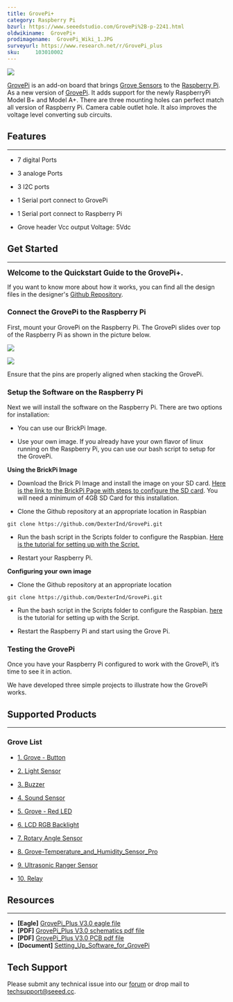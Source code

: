 ```yaml
---
title: GrovePi+
category: Raspberry Pi
bzurl: https://www.seeedstudio.com/GrovePi%2B-p-2241.html
oldwikiname:  GrovePi+
prodimagename:  GrovePi_Wiki_1.JPG
surveyurl: https://www.research.net/r/GrovePi_plus
sku:     103010002
---
```

![](https://github.com/SeeedDocument/GrovePi_Plus/raw/master/img/110060049%2010_02.jpg)

[GrovePi](http://www.dexterindustries.com/GrovePi/) is an add-on board that brings [Grove Sensors](/Grove_System "Grove System") to the [Raspberry Pi](http://www.seeedstudio.com/depot/s/Raspberry%2520Pi.html?search_in_description=0). As a new version of [GrovePi](http://www.seeedstudio.com/depot/GrovePi-p-1672.html).
It adds support for the newly RaspberryPi Model B+ and Model A+.
There are three mounting holes can perfect match all version of Raspberry Pi. Camera cable outlet hole.
It also improves the voltage level converting sub circuits.

##   Features
---
*   7 digital Ports

*   3 analoge Ports

*   3 I2C ports

*   1 Serial port connect to GrovePi

*   1 Serial port connect to Raspberry Pi

*   Grove header Vcc output Voltage: 5Vdc

##   Get Started
---
**<big>Welcome to the Quickstart Guide to the GrovePi+.</big>**

If you want to know more about how it works, you can find all the design files in the designer's [Github Repository](https://github.com/DexterInd/GrovePi).

###   Connect the GrovePi to the Raspberry Pi

First, mount your GrovePi on the Raspberry Pi.  The GrovePi slides over top of the Raspberry Pi as shown in the picture below.

![](https://github.com/SeeedDocument/GrovePi_Plus/raw/master/img/GrovePiPlus_wiki_3.jpg)

![](https://github.com/SeeedDocument/GrovePi_Plus/raw/master/img/GrovePi_Wiki_1.JPG)


Ensure that the pins are properly aligned when stacking the GrovePi.


###   Setup the Software on the Raspberry Pi

Next we will install the software on the Raspberry Pi. There are two options for installation:

*   You can use our BrickPi Image.

*   Use your own image.  If you already have your own flavor of linux running on the Raspberry Pi, you can use our bash script to setup for the GrovePi.

**Using the BrickPi Image**

*   Download the Brick Pi Image and install the image on your SD card. [Here is the link to the BrickPi Page with steps to configure the SD card](http://www.dexterindustries.com/BrickPi/getting-started/pi-prep/).  You will need a minimum of 4GB SD Card for this installation.

*   Clone the Github repository at an appropriate location in Raspbian

```
git clone https://github.com/DexterInd/GrovePi.git
```

*   Run the bash script in the Scripts folder to configure the Raspbian. [Here is the tutorial for setting up with the Script.](http://www.dexterindustries.com/GrovePi/get-started-with-the-grovepi/setting-software/)

*   Restart your Raspberry Pi.

**Configuring your own image**

*   Clone the Github repository at an appropriate location

```
git clone https://github.com/DexterInd/GrovePi.git
```

*   Run the bash script in the Scripts folder to configure the Raspbian. [here](http://www.dexterindustries.com/GrovePi/get-started-with-the-grovepi/setting-software/) is the tutorial for setting up with the Script.

*   Restart the Raspberry Pi and start using the Grove Pi.

###   Testing the GrovePi

Once you have your Raspberry Pi configured to work with the GrovePi, it’s time to see it in action.

We have developed three simple projects to illustrate how the GrovePi works.

##   Supported Products
---
###   Grove List

*   [1. Grove - Button ](/Grove-Button#With_Raspberry_Pi)

*   [2. Light Sensor](/Grove-Light_Sensor#With_Raspberry_Pi)

*   [3. Buzzer](/Grove-Buzzer#With_Raspberry_Pi)

*   [4. Sound Sensor ](/Grove-Sound_Sensor#With_Raspberry_Pi)

*   [5. Grove - Red LED ](/Grove-Red_LED#With_Raspberry_Pi)

*   [6. LCD RGB Backlight ](/Grove-LCD_RGB_Backlight#With_Raspberry_Pi)

*   [7. Rotary Angle Sensor ](/Grove-Rotary_Angle_Sensor#With_Raspberry_Pi)

*   [8. Grove-Temperature_and_Humidity_Sensor_Pro](/Grove-Temperature_and_Humidity_Sensor_Pro/#With_Raspberry_Pi)

*   [9. Ultrasonic Ranger Sensor](/Grove-Ultrasonic_Ranger#With_Raspberry_Pi)

*   [10. Relay](/Grove-Relay#With_Raspberry_Pi)


##   Resources
---
-   **[Eagle]** [GrovePi_Plus V3.0 eagle file](https://github.com/SeeedDocument/GrovePi_Plus/raw/master/res/GrovePi%2BEagle%20FIle.zip)
-   **[PDF]** [GrovePi_Plus V3.0 schematics pdf file](https://github.com/SeeedDocument/GrovePi_Plus/raw/master/res/GrovePi%2B%20v3.0%20Sch.pdf)
-   **[PDF]** [GrovePi_Plus V3.0 PCB pdf file](https://github.com/SeeedDocument/GrovePi_Plus/raw/master/res/GrovePi%2B%20v3.0%20PCB.pdf)
-   **[Document]** [Setting_Up_Software_for_GrovePi](https://github.com/SeeedDocument/GrovePi_Plus/raw/master/res/Setting_Up_Software_for_GrovePi.pdf)

## Tech Support
Please submit any technical issue into our [forum](http://forum.seeedstudio.com/) or drop mail to techsupport@seeed.cc. 